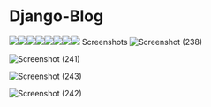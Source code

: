 # Django-Blog
[![](https://sourcerer.io/fame/Tarandeep97/Tarandeep97/Django-Blog/images/0)](https://sourcerer.io/fame/Tarandeep97/Tarandeep97/Django-Blog/links/0)[![](https://sourcerer.io/fame/Tarandeep97/Tarandeep97/Django-Blog/images/1)](https://sourcerer.io/fame/Tarandeep97/Tarandeep97/Django-Blog/links/1)[![](https://sourcerer.io/fame/Tarandeep97/Tarandeep97/Django-Blog/images/2)](https://sourcerer.io/fame/Tarandeep97/Tarandeep97/Django-Blog/links/2)[![](https://sourcerer.io/fame/Tarandeep97/Tarandeep97/Django-Blog/images/3)](https://sourcerer.io/fame/Tarandeep97/Tarandeep97/Django-Blog/links/3)[![](https://sourcerer.io/fame/Tarandeep97/Tarandeep97/Django-Blog/images/4)](https://sourcerer.io/fame/Tarandeep97/Tarandeep97/Django-Blog/links/4)[![](https://sourcerer.io/fame/Tarandeep97/Tarandeep97/Django-Blog/images/5)](https://sourcerer.io/fame/Tarandeep97/Tarandeep97/Django-Blog/links/5)[![](https://sourcerer.io/fame/Tarandeep97/Tarandeep97/Django-Blog/images/6)](https://sourcerer.io/fame/Tarandeep97/Tarandeep97/Django-Blog/links/6)[![](https://sourcerer.io/fame/Tarandeep97/Tarandeep97/Django-Blog/images/7)](https://sourcerer.io/fame/Tarandeep97/Tarandeep97/Django-Blog/links/7)
Screenshots
![Screenshot (238)](https://user-images.githubusercontent.com/28994081/67066812-b8884100-f191-11e9-97e4-f52ac3a5eff5.png)

![Screenshot (241)](https://user-images.githubusercontent.com/28994081/67066803-b2926000-f191-11e9-8fe1-973d2fef43ce.png)

![Screenshot (243)](https://user-images.githubusercontent.com/28994081/67066801-b0300600-f191-11e9-94c0-2f9cd7234c03.png)

![Screenshot (242)](https://user-images.githubusercontent.com/28994081/67066802-b1613300-f191-11e9-98b2-574d3c4a63fb.png)
